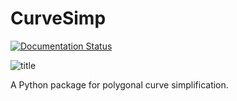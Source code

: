 # CurveSimp

[![Documentation Status](https://readthedocs.org/projects/curvesimp/badge/?version=latest)](https://curvesimp.readthedocs.io/en/latest/?badge=latest)

![title](https://curvesimp.readthedocs.io/en/latest/_images/plot-header.png)

A Python package for polygonal curve simplification.
